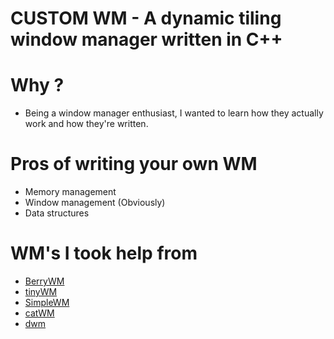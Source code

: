 # CUSTOM WM - A dynamic tiling window manager written in C++
# Why ?
* Being a window manager enthusiast, I wanted to learn how they actually work and how they're written.
# Pros of writing your own WM
* Memory management
* Window management (Obviously)
* Data structures
# WM's I took help from
* [BerryWM](https://berrywm.org/)
* [tinyWM](https://github.com/mackstann/tinywm)
* [SimpleWM](https://github.com/kcirick/simplewm)
* [catWM](https://github.com/pyknite/catwm)
* [dwm](dwm.suckless.org)
